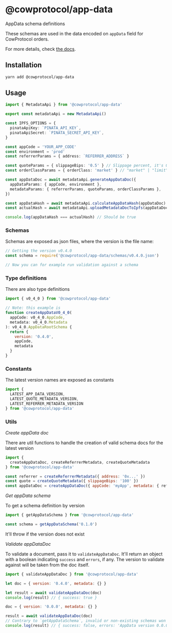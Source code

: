 # @cowprotocol/app-data

AppData schema definitions

These schemas are used in the data encoded on `appData` field for CowProtocol orders.

For more details, check [the docs](https://docs.cow.fi/cow-sdk/order-meta-data-appdata).

## Installation

```bash
yarn add @cowprotocol/app-data
```


## Usage

```typescript
import { MetadataApi } from '@cowprotocol/app-data'

export const metadataApi = new MetadataApi()

const IPFS_OPTIONS = {
  pinataApiKey: `PINATA_API_KEY`,
  pinataApiSecret: `PINATA_SECRET_API_KEY`,
}

const appCode = 'YOUR_APP_CODE'
const environment = 'prod'
const referrerParams = { address: `REFERRER_ADDRESS` }

const quoteParams = { slippageBips: '0.5' } // Slippage percent, it's 0 to 100
const orderClassParams = { orderClass: 'market' } // "market" | "limit" | "liquidity"

const appDataDoc = await metadataApi.generateAppDataDoc({
  appDataParams: { appCode, environment },
  metadataParams: { referrerParams, quoteParams, orderClassParams },
})

const appDataHash = await metadataApi.calculateAppDataHash(appDataDoc)
const actualHash = await metadataApi.uploadMetadataDocToIpfs(appDataDoc, IPFS_OPTIONS)

console.log(appDataHash === actualHash) // Should be true
```


### Schemas

Schemas are exposed as json files, where the version is the file name:

```js
// Getting the version v0.4.0
const schema = require('@cowprotocol/app-data/schemas/v0.4.0.json')

// Now you can for example run validation against a schema
```

### Type definitions

There are also type definitions

```js
import { v0_4_0 } from '@cowprotocol/app-data'

// Note: this example is
function createAppDataV0_4_0(
  appCode: v0_4_0.AppCode,
  metadata: v0_4_0.Metadata
): v0_4_0.AppDataRootSchema {
  return {
    version: '0.4.0',
    appCode,
    metadata
  }
}
```

### Constants

The latest version names are exposed as constants

```js
import {
  LATEST_APP_DATA_VERSION,
  LATEST_QUOTE_METADATA_VERSION,
  LATEST_REFERRER_METADATA_VERSION
} from '@cowprotocol/app-data'
```

### Utils

*Create appData doc*

There are util functions to handle the creation of valid schema docs for the latest version

```js
import {
  createAppDataDoc, createReferrerMetadata, createQuoteMetadata
} from '@cowprotocol/app-data'

const referrer = createReferrerMetadata({ address: '0x...' })
const quote = createQuoteMetadata({ slippageBips: '100' })
const appDataDoc = createAppDataDoc({ appCode: 'myApp', metadata: { referrer, quote } })
```

*Get appData schema*

To get a schema definition by version

```js
import { getAppDataSchema } from '@cowprotocol/app-data'

const schema = getAppDataSchema('0.1.0')
```

It'll throw if the version does not exist

*Validate appDataDoc*

To validate a document, pass it to `validateAppDataDoc`.
It'll return an object with a boolean indicating `success` and `errors`, if any.
The version to validate against will be taken from the doc itself.

```js
import { validateAppDataDoc } from '@cowprotocol/app-data'

let doc = { version: '0.4.0', metadata: {} }

let result = await validateAppDataDoc(doc)
console.log(result) // { success: true }

doc = { version: '0.0.0', metadata: {} }

result = await validateAppDataDoc(doc)
// Contrary to `getAppDataSchema`, invalid or non-existing schemas won't throw
console.log(result) // { success: false, errors: 'AppData version 0.0.0 doesn\'t exist'}
```
